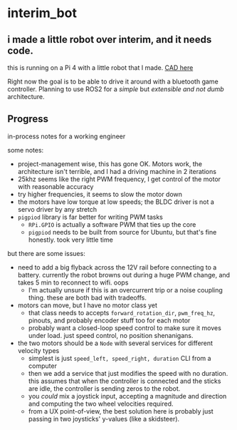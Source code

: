 # interim_bot

## i made a little robot over interim, and it needs code.

this is running on a Pi 4 with a little robot that I made. [CAD here](https://cad.onshape.com/documents/1572e870c9acf2bd19b0c4b7/w/9b006baadf794d47302299e4/e/9979f0684349711be933ad49?renderMode=0&uiState=66c6a00f7dc83b64f5144a4a0)

Right now the goal is to be able to drive it around with a bluetooth game controller.
Planning to use ROS2 for a _simple_ but _extensible and not dumb_ architecture.

## Progress
in-process notes for a working engineer

some notes:
- project-management wise, this has gone OK. Motors work, the architecture isn't terrible, and I had a driving machine in 2 iterations
- 25khz seems like the right PWM frequency, I get control of the motor with reasonable accuracy
- try higher frequencies, it seems to slow the motor down
- the motors have low torque at low speeds; the BLDC driver is not a servo driver by any stretch
- `pigpiod` library is far better for writing PWM tasks
  - `RPi.GPIO` is actually a software PWM that ties up the core
  - `pigpiod` needs to be built from source for Ubuntu, but that's fine honestly. took very little time

but there are some issues:
- need to add a big flyback across the 12V rail before connecting to a battery. currently the robot browns out during a huge PWM change, and takes 5 min to reconnect to wifi. oops
  - I'm actually unsure if this is an overcurrent trip or a noise coupling thing. these are both bad with tradeoffs.
- motors can move, but I have no motor class yet
  - that class needs to accepts `forward_rotation_dir`, `pwm_freq_hz`, pinouts, and probably encoder stuff too for each motor
  - probably want a closed-loop speed control to make sure it moves under load. just speed control, no position shenanigans.
- the two motors should be a `Node` with several services for different velocity types
  - simplest is just `speed_left, speed_right, duration` CLI from a computer
  - then we add a service that just modifies the speed with no duration. this assumes that when the controller is connected and the sticks are idle, the controller is sending zeros to the robot.
  - you _could_ mix a joystick input, accepting a magnitude and direction and computing the two wheel velocities required.
  - from a UX point-of-view, the best solution here is probably just passing in two joysticks' y-values (like a skidsteer).
